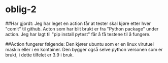 # oblig-2

##Har gjordt: 
Jeg har leget en action får at tester skal kjøre etter hver "comit" til github. 
Acton som har blit brukt er fra "Python package" under action. 
Jeg har lagt til "pip install pytest" får å få testene til å fungere. 

##Action fungerer følgende: 
Den kjører ubuntu som er en linux virutuel maskin eller i en kontainer.
Den bygger også selve python versonen som er brukt, i dette tilfelet er 3.9 i bruk. 

